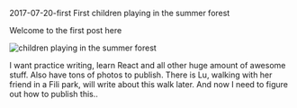 2017-07-20-first
First
children playing in the summer forest

Welcome to the first post here

![children playing in the summer forest](posts/2017-07-20-first.jpg)

I want practice writing, learn React and all other huge amount of awesome stuff. Also have tons of
photos to publish. There is Lu, walking with her friend in a Fili park, will write
about this walk later. And now I need to figure out how to publish this..